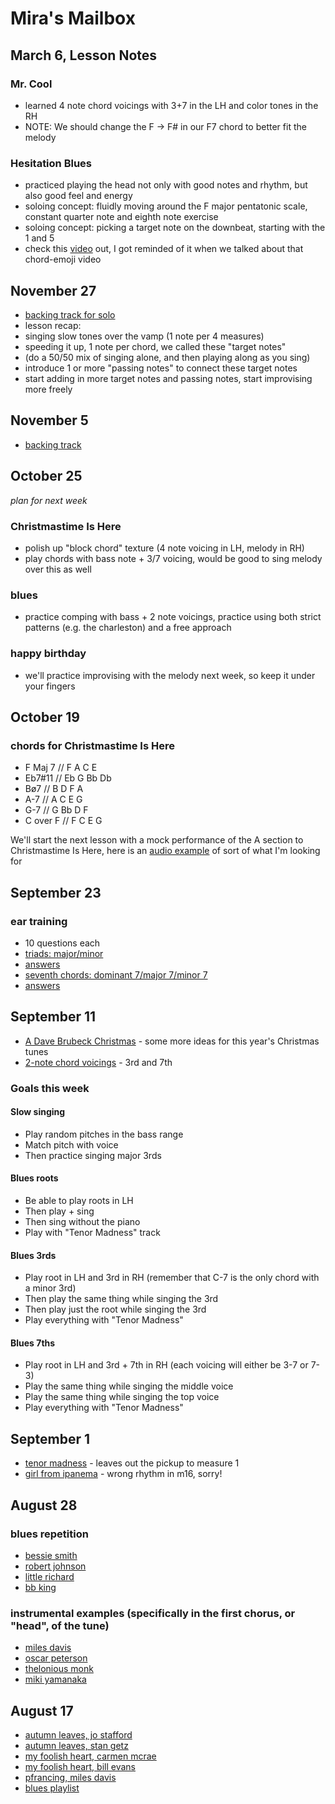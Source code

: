 # Mira's Mailbox

## March 6, Lesson Notes

### Mr. Cool
- learned 4 note chord voicings with 3+7 in the LH and color tones in the RH
- NOTE: We should change the F -> F# in our F7 chord to better fit the melody

### Hesitation Blues
- practiced playing the head not only with good notes and rhythm, but also good feel and energy
- soloing concept: fluidly moving around the F major pentatonic scale, constant quarter note and eighth note exercise
- soloing concept: picking a target note on the downbeat, starting with the 1 and 5
- check this [video](https://www.youtube.com/watch?v=dWjhdQdgCm4) out, I got reminded of it when we talked about that chord-emoji video

## November 27

- [backing track for solo](./1127.mp3)
- lesson recap:
- singing slow tones over the vamp (1 note per 4 measures)
- speeding it up, 1 note per chord, we called these "target notes"
- (do a 50/50 mix of singing alone, and then playing along as you sing)
- introduce 1 or more "passing notes" to connect these target notes
- start adding in more target notes and passing notes, start improvising more freely

## November 5

- [backing track](./backing.mp3)

## October 25

*plan for next week*

### Christmastime Is Here
- polish up "block chord" texture (4 note voicing in LH, melody in RH)
- play chords with bass note + 3/7 voicing, would be good to sing melody over this as well

### blues
- practice comping with bass + 2 note voicings, practice using both strict patterns (e.g. the charleston) and a free approach

### happy birthday
- we'll practice improvising with the melody next week, so keep it under your fingers

## October 19

### chords for Christmastime Is Here
- F Maj 7 // F A C E
- Eb7#11 // Eb G Bb Db
- Bø7 // B D F A
- A-7 // A C E G
- G-7 // G Bb D F
- C over F // F C E G

We'll start the next lesson with a mock performance of the A section to Christmastime Is Here, here is an [audio example](./1019.mp3) of sort of what I'm looking for

## September 23
### ear training
- 10 questions each
- [triads: major/minor](./triads.mp3)
- [answers](./tanswers.jpg)
- [seventh chords: dominant 7/major 7/minor 7](./sevenths.mp3)
- [answers](./sanswers.jpg)

## September 11
- [A Dave Brubeck Christmas](https://open.spotify.com/album/13Xwxp8icIpeRQhwdN7crn?si=dVm0ODzrSdi_kz2JJokgsg) - some more ideas for this year's Christmas tunes
- [2-note chord voicings](./voicings.jpg) - 3rd and 7th

### Goals this week
#### Slow singing
- Play random pitches in the bass range
- Match pitch with voice
- Then practice singing major 3rds

#### Blues roots
- Be able to play roots in LH
- Then play + sing
- Then sing without the piano
- Play with "Tenor Madness" track

#### Blues 3rds
- Play root in LH and 3rd in RH (remember that C-7 is the only chord with a minor 3rd)
- Then play the same thing while singing the 3rd
- Then play just the root while singing the 3rd
- Play everything with "Tenor Madness"

#### Blues 7ths
- Play root in LH and 3rd + 7th in RH (each voicing will either be 3-7 or 7-3)
- Play the same thing while singing the middle voice
- Play the same thing while singing the top voice
- Play everything with "Tenor Madness"


## September 1
- [tenor madness](./tenor.mp3) - leaves out the pickup to measure 1
- [girl from ipanema](./ipanema.mp3) - wrong rhythm in m16, sorry!

## August 28
### blues repetition
- [bessie smith](https://www.youtube.com/watch?v=5Bo3f_9hLkQ)
- [robert johnson](https://www.youtube.com/watch?v=YYsnRc09csQ)
- [little richard](https://www.youtube.com/watch?v=u0Ujb6lJ_mM)
- [bb king](https://youtu.be/WFi3C_5U9_Y?si=bHCfHG_eihbZGei3&t=140)

### instrumental examples (specifically in the first chorus, or "head", of the tune)
- [miles davis](https://www.youtube.com/watch?v=ZZcuSBouhVA)
- [oscar peterson](https://youtu.be/NTJhHn-TuDY?si=uaBTjUCDU2LikEG7&t=155)
- [thelonious monk](https://www.youtube.com/watch?v=_40V2lcxM7k)
- [miki yamanaka](https://www.youtube.com/live/g15XWW99Lx8?si=uYdM2WDRJbNApJ9L&t=715)




## August 17
- [autumn leaves, jo stafford](https://www.youtube.com/watch?v=o_tK1z0gfxY)
- [autumn leaves, stan getz](https://www.youtube.com/watch?v=RJ6sZZsNBas)
- [my foolish heart, carmen mcrae](https://www.youtube.com/watch?v=krJ7tc7SvUU)
- [my foolish heart, bill evans](https://www.youtube.com/watch?v=EpVXH3Vm2wg)
- [pfrancing, miles davis](https://www.youtube.com/watch?v=ptU-_vlyPH8)
- [blues playlist](https://open.spotify.com/playlist/2wmEtN4FLryUvk44UX2zll?si=e119465eabe14b94)
